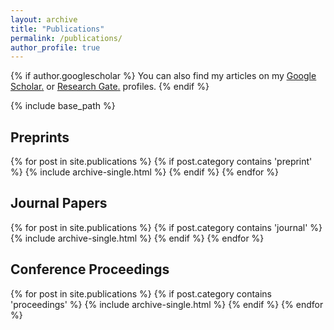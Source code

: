 ```yaml
---
layout: archive
title: "Publications"
permalink: /publications/
author_profile: true
---
```


{% if author.googlescholar %}
  You can also find my articles on my <u><a href="{{author.googlescholar}}">Google Scholar</a>.</u> or <u><a href="{{author.researchgate}}">Research Gate</a>.</u> profiles.
{% endif %}

{% include base_path %}

Preprints
--------------
{% for post in site.publications %}
	{% if post.category contains 'preprint' %}
		{% include archive-single.html %}
	{% endif %}
{% endfor %}

Journal Papers
--------------
{% for post in site.publications %}
	{% if post.category contains 'journal' %}
		{% include archive-single.html %}
	{% endif %}
{% endfor %}

Conference Proceedings
--------------
{% for post in site.publications %}
	{% if post.category contains 'proceedings' %}
		{% include archive-single.html %}
	{% endif %}
{% endfor %}
